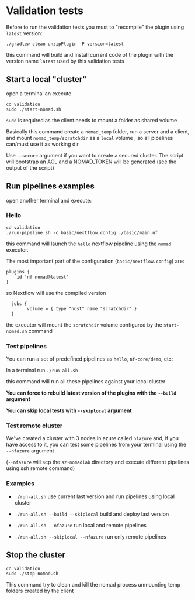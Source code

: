 # Validation tests

Before to run the validation tests you must to "recompile" the plugin using `latest` version:

`./gradlew clean unzipPlugin -P version=latest`

this command will build and install current code of the plugin with the version name `latest` used by this validation
tests

## Start a local "cluster"

open a terminal an execute

```shell
cd validation
sudo ./start-nomad.sh
```

`sudo` is required as the client needs to mount a folder as shared volume

Basically this command create a `nomad_temp` folder, run a server and a client, and mount `nomad_temp/scratchdir` as a `local` volume
, so all pipelines can/must use it as working dir 

Use `--secure` argument if you want to create a secured cluster. The script will bootstrap an ACL and a NOMAD_TOKEN
will be generated (see the output of the script)

## Run pipelines examples

open another terminal and execute:

### Hello

```shell
cd validation
./run-pipeline.sh -c basic/nextflow.config ./basic/main.nf 
```

this command will launch the `hello` nextflow pipeline using the `nomad` executor. 

The most important part of the configuration (`basic/nextflow.config`) are:

``` 
plugins {
    id 'nf-nomad@latest'
}
```

so Nextflow will use the compiled version

```
  jobs {
        volume = { type "host" name "scratchdir" }
  } 
```

the executor will mount the `scratchdir` volume configured by the `start-nomad.sh` command 


### Test pipelines

You can run a set of predefined pipelines as `hello`, `nf-core/demo`, etc:

In a terminal run `./run-all.sh`

this command will run all these pipelines against your local cluster

__You can force to rebuild latest version of the plugins with the `--build` argument__

__You can skip local tests with `--skiplocal` argument__

### Test remote cluster

We've created a cluster with 3 nodes in azure called `nfazure` and, if you have access to it, 
you can test some pipelines from your terminal using the `--nfazure` argument

(`--nfazure` will scp the `az-nomadlab` directory and execute different pipelines using ssh remote command)

### Examples

- `./run-all.sh` use current last version and run pipelines using local cluster

- `./run-all.sh --build --skiplocal` build and deploy last version

- `./run-all.sh --nfazure` run local and remote pipelines

- `./run-all.sh --skiplocal --nfazure` run only remote pipelines




## Stop the cluster

```shell
cd validation
sudo ./stop-nomad.sh
```

This command try to clean and kill the nomad process unmounting temp folders created by the client